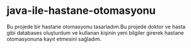 # java-ile-hastane-otomasyonu
Bu projede bir hastane otomasyonu tasarladım.Bu projede doktor ve hasta gibi databases oluşturdum ve kullanan kişinin yeni bilgiler girerek hastane otomasyonuna kayıt etmesini sağladım.
